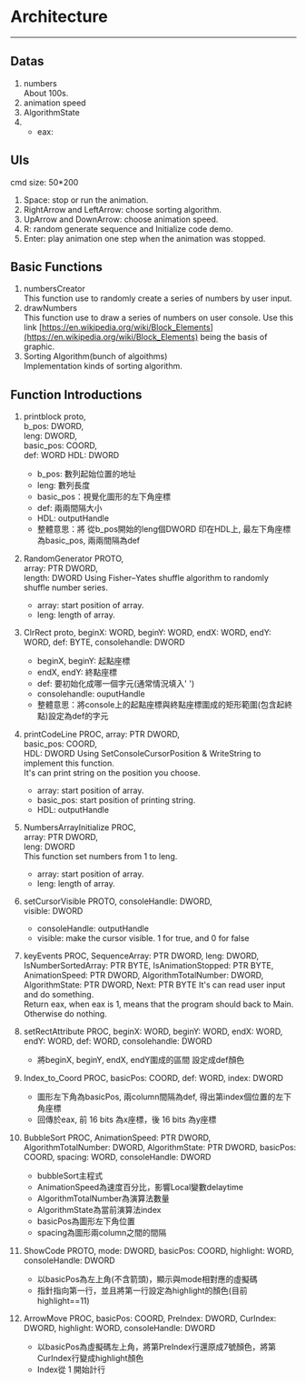 # Architecture

---

## Datas

1. numbers  
About 100s.  
2. animation speed
3. AlgorithmState
4. 
   * eax:  

## UIs  

cmd size: 50*200

1. Space: stop or run the animation.
2. RightArrow and LeftArrow: choose sorting algorithm.
3. UpArrow and DownArrow: choose animation speed.
4. R: random generate sequence and Initialize code demo.
5. Enter: play animation one step when the animation was stopped.

## Basic Functions

1. numbersCreator  
This function use to randomly create a series of numbers by user input.  
2. drawNumbers  
This function use to draw a series of numbers on user console.
Use this link [https://en.wikipedia.org/wiki/Block_Elements](https://en.wikipedia.org/wiki/Block_Elements) being the basis of graphic.
3. Sorting Algorithm(bunch of algoithms)  
Implementation kinds of sorting algorithm.

## Function Introductions

1. printblock proto,  
    b_pos: DWORD,  
    leng: DWORD,  
    basic_pos: COORD,  
    def: WORD
    HDL: DWORD  

   * b_pos: 數列起始位置的地址  
   * leng: 數列長度  
   * basic_pos：視覺化圖形的左下角座標  
   * def: 兩兩間隔大小
   * HDL: outputHandle  
   * 整體意思：將 從b_pos開始的leng個DWORD 印在HDL上, 最左下角座標為basic_pos, 兩兩間隔為def

2. RandomGenerator PROTO,  
    array: PTR DWORD,  
    length: DWORD
Using Fisher–Yates shuffle algorithm to randomly shuffle number series.

   * array: start position of array.  
   * leng: length of array.  

3. ClrRect proto,
    beginX: WORD, beginY: WORD, endX: WORD, endY: WORD,
    def: BYTE, consolehandle: DWORD

   * beginX, beginY: 起點座標
   * endX, endY: 終點座標
   * def: 要初始化成哪一個字元(通常情況填入' ')
   * consolehandle: ouputHandle
   * 整體意思：將console上的起點座標與終點座標圍成的矩形範圍(包含起終點)設定為def的字元
4. printCodeLine PROC,
	array: PTR DWORD,    
    basic_pos: COORD,  
    HDL: DWORD
Using SetConsoleCursorPosition & WriteString to implement this function.  
It's can print string on the position you choose.
   * array: start position of array.  
   * basic_pos: start position of printing string. 
   * HDL: outputHandle
5. NumbersArrayInitialize PROC,  
    array: PTR DWORD,  
    leng: DWORD  
This function set numbers from 1 to leng.  
   * array: start position of array.  
   * leng: length of array. 
5. setCursorVisible PROTO, 
	consoleHandle: DWORD,  
    visible: DWORD  
   * consoleHandle: outputHandle
   * visible: make the cursor visible. 1 for true, and 0 for false
6. keyEvents PROC,
    SequenceArray: PTR DWORD,
    leng: DWORD,
    IsNumberSortedArray: PTR BYTE,
    IsAnimationStopped: PTR BYTE,
    AnimationSpeed: PTR DWORD,
    AlgorithmTotalNumber: DWORD,
	AlgorithmState: PTR DWORD,
    Next: PTR BYTE
It's can read user input and do something.  
Return eax, when eax is 1, means that the program should back to Main. Otherwise do nothing.  

7. setRectAttribute PROC, 
    beginX: WORD, beginY: WORD, endX: WORD, endY: WORD, def: WORD, consolehandle: DWORD
    * 將beginX, beginY, endX, endY圍成的區間 設定成def顏色

8. Index_to_Coord PROC, 
	basicPos: COORD, def: WORD, index: DWORD
   * 圖形左下角為basicPos, 兩column間隔為def, 得出第index個位置的左下角座標
   * 回傳於eax, 前 16 bits 為x座標，後 16 bits 為y座標
   
9. BubbleSort PROC, 
    AnimationSpeed: PTR DWORD, AlgorithmTotalNumber: DWORD, AlgorithmState: PTR DWORD,
    basicPos: COORD, spacing: WORD, consoleHandle: DWORD
    * bubbleSort主程式
    * AnimationSpeed為速度百分比，影響Local變數delaytime
    * AlgorithmTotalNumber為演算法數量
    * AlgorithmState為當前演算法index
    * basicPos為圖形左下角位置
    * spacing為圖形兩column之間的間隔

10. ShowCode PROTO, mode: DWORD, basicPos: COORD, highlight: WORD, consoleHandle: DWORD
    * 以basicPos為左上角(不含箭頭)，顯示與mode相對應的虛擬碼
    * 指針指向第一行，並且將第一行設定為highlight的顏色(目前highlight==11)
 
11. ArrowMove PROC, 
    basicPos: COORD, PreIndex: DWORD, CurIndex: DWORD, highlight: WORD, consoleHandle: DWORD
    * 以basicPos為虛擬碼左上角，將第PreIndex行還原成7號顏色，將第CurIndex行變成highlight顏色
    * Index從 1 開始計行


